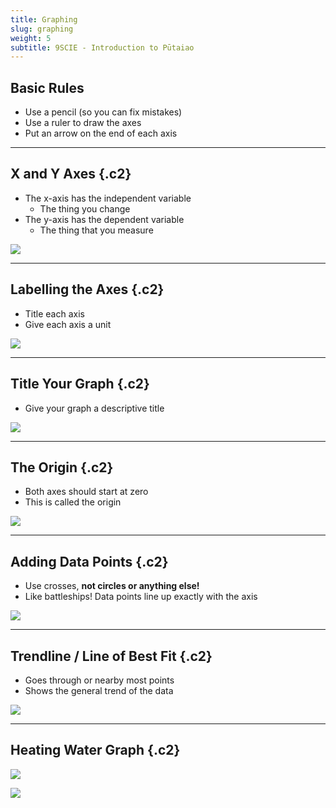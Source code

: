 ```yaml
---
title: Graphing
slug: graphing
weight: 5
subtitle: 9SCIE - Introduction to Pūtaiao
---
```


## Basic Rules

- Use a pencil (so you can fix mistakes)
- Use a ruler to draw the axes
- Put an arrow on the end of each axis

---

## X and Y Axes {.c2}

- The x-axis has the independent variable
	+ The thing you change
- The y-axis has the dependent variable
	+ The thing that you measure
	
![](../assets/graph-1.png)

---

## Labelling the Axes {.c2}

- Title each axis
- Give each axis a unit

![](../assets/graph-labelled.png)

---

## Title Your Graph {.c2}

- Give your graph a descriptive title

![](../assets/graph-titled.png)

---

## The Origin {.c2}

- Both axes should start at zero
- This is called the origin

![](../assets/graph-2.png)

---

## Adding Data Points {.c2}

- Use crosses, __not circles or anything else!__
- Like battleships! Data points line up exactly with the axis

![](../assets/graph-crosses.png)

---

## Trendline / Line of Best Fit {.c2}

- Goes through or nearby most points
- Shows the general trend of the data

![](../assets/graph-trendline.png)

---

## Heating Water Graph {.c2}

![](../assets/graph-table.png)

![](https://upload.wikimedia.org/wikipedia/commons/thumb/9/9f/Graph-paper.svg/800px-Graph-paper.svg.png?20201006195041)